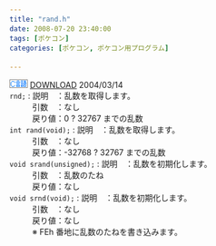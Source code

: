 ```yaml
---
title: "rand.h"
date: 2008-07-20 23:40:00
tags: [ポケコン]
categories: [ポケコン, ポケコン用プログラム]

---
```


<div><img src="/images/pokecom-c.gif" alt="C言語" /> <a href="/files/rand.h">DOWNLOAD</a> 2004/03/14
</div>

<div><code>rnd;</code>
: 説明　：乱数を取得します。

<dd>
引数　：なし
</dd>
<dd>
戻り値：0 ? 32767 までの乱数
</dd><code>int rand(void);</code>
: 説明　：乱数を取得します。

<dd>
引数　：なし
</dd>
<dd>
戻り値：-32768 ? 32767 までの乱数
</dd><code>void srand(unsigned);</code>
: 説明　：乱数を初期化します。

<dd>
引数　：乱数のたね
</dd>
<dd>
戻り値：なし
</dd><code>void srnd(void);</code>
: 説明　：乱数を初期化します。

<dd>
引数　：なし
</dd>
<dd>
戻り値：なし
</dd>
<dd>
<span>※ FEh 番地に乱数のたねを書き込みます。</span>
</dd>

</div>
